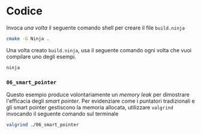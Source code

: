 # Codice

Invoca *una volta* il seguente comando shell per creare il file `build.ninja`
```bash
cmake -G Ninja .
```

Una volta creato `build.ninja`, usa il seguente comando ogni volta che vuoi compilare uno degli esempi.
```bash
ninja
```

### `06_smart_pointer`

Questo esempio produce volontariamente un *memory leak* per dimostrare l'efficacia degli *smart pointer*.
Per evidenziare come i puntatori tradizionali e gli smart pointer gestiscono la memoria allocata, utilizzare `valgrind` invocando il seguente comando sul terminale

```bash
valgrind ./06_smart_pointer
```
